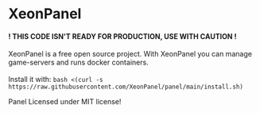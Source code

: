 # XeonPanel
#### ! THIS CODE ISN'T READY FOR PRODUCTION, USE WITH CAUTION ! 

XeonPanel is a free open source project.
With XeonPanel you can manage game-servers and runs docker containers.
<br><br>
Install it with: 
`bash <(curl -s https://raw.githubusercontent.com/XeonPanel/panel/main/install.sh)`






Panel Licensed under MIT license!
